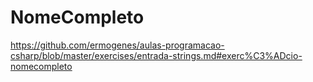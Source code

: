 # NomeCompleto
https://github.com/ermogenes/aulas-programacao-csharp/blob/master/exercises/entrada-strings.md#exerc%C3%ADcio-nomecompleto
